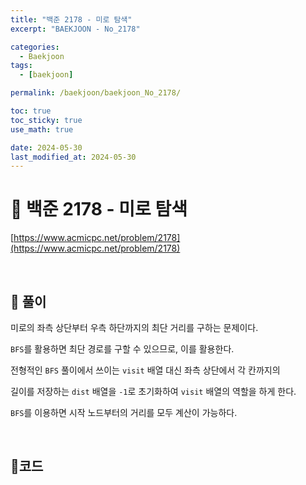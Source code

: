 ```yaml
---
title: "백준 2178 - 미로 탐색"
excerpt: "BAEKJOON - No_2178"

categories:
  - Baekjoon
tags:
  - [baekjoon]

permalink: /baekjoon/baekjoon_No_2178/

toc: true
toc_sticky: true
use_math: true

date: 2024-05-30
last_modified_at: 2024-05-30
---
```


# 🔐 백준 2178 - 미로 탐색

[https://www.acmicpc.net/problem/2178](https://www.acmicpc.net/problem/2178)

<br>

## 🔑 풀이

미로의 좌측 상단부터 우측 하단까지의 최단 거리를 구하는 문제이다. <br>

`BFS`를 활용하면 최단 경로를 구할 수 있으므로, 이를 활용한다. <br>

전형적인 `BFS` 풀이에서 쓰이는 `visit` 배열 대신 좌측 상단에서 각 칸까지의 <br>

길이를 저장하는 `dist` 배열을 `-1`로 초기화하여 `visit` 배열의 역할을 하게 한다. <br>

`BFS`를 이용하면 시작 노드부터의 거리를 모두 계산이 가능하다.

<br>

## 🧩코드

<script src="https://gist.github.com/jinwoojwa/94a7ee9951b503b30127be2bb0895b62.js"></script>